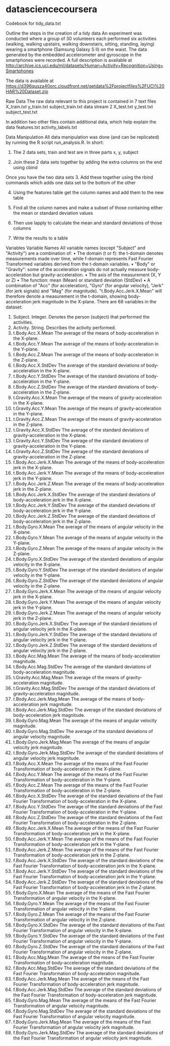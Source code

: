datasciencecoursera
===================


Codebook for tidy_data.txt

 Outline the steps in the creation of a tidy data
An experiment was conducted where a group of 30 volunteers each performed six activities (walking, walking upstairs, walking downstairs, sitting, standing, laying) wearing a smartphone (Samsung Galaxy S II) on the waist. The data generated by the embedded accelerometer and gyroscope in the smartphones were recorded.
A full description is available at 
http://archive.ics.uci.edu/ml/datasets/Human+Activity+Recognition+Using+Smartphones 

The data is available at
https://d396qusza40orc.cloudfront.net/getdata%2Fprojectfiles%2FUCI%20HAR%20Dataset.zip 

Raw Data
The raw data relevant to this project is contained in 7 text files 
X_train.txt
y_train.txt
subject_train.txt
data stream 2
X_test.txt
y_test.txt
subject_test.txt

In addition two other files contain additional data, which help explain the data
features.txt
activity_labels.txt

Data Manipulation
All data manipulation was done (and can be replicated) by running the R script run_analysis.R. In short:
1.	The 2 data sets, train and test  are in three parts x, y, subject

2.	Join these 2 data sets together by adding the extra columns on the end using cbind

Once you have the two data sets
3.	Add these together using the rbind commands which adds one data set to the bottom of the other

4.	Using the features table get the column names and add them to the new table

5.	Find all the column names and make a subset of those containing either the mean or standard deviation values
6.	Then use lapply to calculate the mean and standard deviations of those columns
7.	Write the results to a table



Variables
Variable Names
All variable names (except "Subject" and "Activity") are a combination of:
•	The domain (t or f): the t-domain denotes measurements made over time, while f-domain represents Fast Fourier Transformed variables derived from the t-domain variables.
•	"Body" or "Gravity": some of the acceleration signals do not actually measure body-acceleration but gravity-acceleration.
•	The axis of the measurement (X, Y or Z)
•	The function: mean (Mean) or standard deviation (StdDev)
•	A combination of "Acc" (for acceleration), "Gyro" (for angular velocity), "Jerk" (for jerk signals) and "Mag" (for magnitude).
"t.Body.Acc.Jerk.X.Mean" will therefore denote a measurement in the t-domain, showing body-acceleration jerk magnitude in the X-plane.
There are 68 variables in the dataset:
1. Subject. Integer. Denotes the person (subject) that performed the activities.
2. Activity. String. Describes the activity performed.
3. t.Body.Acc.X.Mean The average of the means of body-acceleration in the X-plane.
4. t.Body.Acc.Y.Mean The average of the means of body-acceleration in the Y-plane.
5. t.Body.Acc.Z.Mean The average of the means of body-acceleration in the Z-plane.
6. t.Body.Acc.X.StdDev The average of the standard deviations of body-acceleration in the X-plane.
7. t.Body.Acc.Y.StdDev The average of the standard deviations of body-acceleration in the Y-plane.
8. t.Body.Acc.Z.StdDev The average of the standard deviations of body-acceleration in the Z-plane.
9. t.Gravity.Acc.X.Mean The average of the means of gravity-acceleration in the X-plane.
10. t.Gravity.Acc.Y.Mean The average of the means of gravity-acceleration in the Y-plane.
11. t.Gravity.Acc.Z.Mean The average of the means of gravity-acceleration in the Z-plane.
12. t.Gravity.Acc.X.StdDev The average of the standard deviations of gravity-acceleration in the X-plane.
13. t.Gravity.Acc.Y.StdDev The average of the standard deviations of gravity-acceleration in the Y-plane.
14. t.Gravity.Acc.Z.StdDev The average of the standard deviations of gravity-acceleration in the Z-plane.
15. t.Body.Acc.Jerk.X.Mean The average of the means of body-acceleration jerk in the X-plane.
16. t.Body.Acc.Jerk.Y.Mean The average of the means of body-acceleration jerk in the Y-plane.
17. t.Body.Acc.Jerk.Z.Mean The average of the means of body-acceleration jerk in the Z-plane.
18. t.Body.Acc.Jerk.X.StdDev The average of the standard deviations of body-acceleration jerk in the X-plane.
19. t.Body.Acc.Jerk.Y.StdDev The average of the standard deviations of body-acceleration jerk in the Y-plane.
20. t.Body.Acc.Jerk.Z.StdDev The average of the standard deviations of body-acceleration jerk in the Z-plane.
21. t.Body.Gyro.X.Mean The average of the means of angular velocity in the X-plane.
22. t.Body.Gyro.Y.Mean The average of the means of angular velocity in the Y-plane.
23. t.Body.Gyro.Z.Mean The average of the means of angular velocity in the Z-plane.
24. t.Body.Gyro.X.StdDev The average of the standard deviations of angular velocity in the X-plane.
25. t.Body.Gyro.Y.StdDev The average of the standard deviations of angular velocity in the Y-plane.
26. t.Body.Gyro.Z.StdDev The average of the standard deviations of angular velocity in the Z-plane.
27. t.Body.Gyro.Jerk.X.Mean The average of the means of angular velocity jerk in the X-plane.
28. t.Body.Gyro.Jerk.Y.Mean The average of the means of angular velocity jerk in the Y-plane.
29. t.Body.Gyro.Jerk.Z.Mean The average of the means of angular velocity jerk in the Z-plane.
30. t.Body.Gyro.Jerk.X.StdDev The average of the standard deviations of angular velocity jerk in the X-plane.
31. t.Body.Gyro.Jerk.Y.StdDev The average of the standard deviations of angular velocity jerk in the Y-plane.
32. t.Body.Gyro.Jerk.Z.StdDev The average of the standard deviations of angular velocity jerk in the Z-plane.
33. t.Body.Acc.Mag.Mean The average of the means of body-acceleration magnitude.
34. t.Body.Acc.Mag.StdDev The average of the standard deviations of body-acceleration magnitude.
35. t.Gravity.Acc.Mag.Mean The average of the means of gravity-acceleration magnitude.
36. t.Gravity.Acc.Mag.StdDev The average of the standard deviations of gravity-acceleration magnitude.
37. t.Body.Acc.Jerk.Mag.Mean The average of the means of body-acceleration jerk magnitude.
38. t.Body.Acc.Jerk.Mag.StdDev The average of the standard deviations of body-acceleration jerk magnitude.
39. t.Body.Gyro.Mag.Mean The average of the means of angular velocity magnitude.
40. t.Body.Gyro.Mag.StdDev The average of the standard deviations of angular velocity magnitude.
41. t.Body.Gyro.Jerk.Mag.Mean The average of the means of angular velocity jerk magnitude.
42. t.Body.Gyro.Jerk.Mag.StdDev The average of the standard deviations of angular velocity jerk magnitude.
43. f.Body.Acc.X.Mean The average of the means of the Fast Fourier Transformation of body-acceleration in the X-plane.
44. f.Body.Acc.Y.Mean The average of the means of the Fast Fourier Transformation of body-acceleration in the Y-plane.
45. f.Body.Acc.Z.Mean The average of the means of the Fast Fourier Transformation of body-acceleration in the Z-plane.
46. f.Body.Acc.X.StdDev The average of the standard deviations of the Fast Fourier Transformation of body-acceleration in the X-plane.
47. f.Body.Acc.Y.StdDev The average of the standard deviations of the Fast Fourier Transformation of body-acceleration in the Y-plane.
48. f.Body.Acc.Z.StdDev The average of the standard deviations of the Fast Fourier Transformation of body-acceleration in the Z-plane.
49. f.Body.Acc.Jerk.X.Mean The average of the means of the Fast Fourier Transformation of body-acceleration jerk in the X-plane.
50. f.Body.Acc.Jerk.Y.Mean The average of the means of the Fast Fourier Transformation of body-acceleration jerk in the Y-plane.
51. f.Body.Acc.Jerk.Z.Mean The average of the means of the Fast Fourier Transformation of body-acceleration jerk in the Z-plane.
52. f.Body.Acc.Jerk.X.StdDev The average of the standard deviations of the Fast Fourier Transformation of body-acceleration jerk in the X-plane.
53. f.Body.Acc.Jerk.Y.StdDev The average of the standard deviations of the Fast Fourier Transformation of body-acceleration jerk in the Y-plane.
54. f.Body.Acc.Jerk.Z.StdDev The average of the standard deviations of the Fast Fourier Transformation of body-acceleration jerk in the Z-plane.
55. f.Body.Gyro.X.Mean The average of the means of the Fast Fourier Transformation of angular velocity in the X-plane.
56. f.Body.Gyro.Y.Mean The average of the means of the Fast Fourier Transformation of angular velocity in the Y-plane.
57. f.Body.Gyro.Z.Mean The average of the means of the Fast Fourier Transformation of angular velocity in the Z-plane.
58. f.Body.Gyro.X.StdDev The average of the standard deviations of the Fast Fourier Transformation of angular velocity in the X-plane.
59. f.Body.Gyro.Y.StdDev The average of the standard deviations of the Fast Fourier Transformation of angular velocity in the Y-plane.
60. f.Body.Gyro.Z.StdDev The average of the standard deviations of the Fast Fourier Transformation of angular velocity in the Z-plane.
61. f.Body.Acc.Mag.Mean The average of the means of the Fast Fourier Transformation of body-acceleration magnitude.
62. f.Body.Acc.Mag.StdDev The average of the standard deviations of the Fast Fourier Transformation of body-acceleration magnitude.
63. f.Body.Acc.Jerk.Mag.Mean The average of the means of the Fast Fourier Transformation of body-acceleration jerk magnitude.
64. f.Body.Acc.Jerk.Mag.StdDev The average of the standard deviations of the Fast Fourier Transformation of body-acceleration jerk magnitude.
65. f.Body.Gyro.Mag.Mean The average of the means of the Fast Fourier Transformation of angular velocity magnitude.
66. f.Body.Gyro.Mag.StdDev The average of the standard deviations of the Fast Fourier Transformation of angular velocity magnitude.
67. f.Body.Gyro.Jerk.Mag.Mean The average of the means of the Fast Fourier Transformation of angular velocity jerk magnitude.
68. f.Body.Gyro.Jerk.Mag.StdDev The average of the standard deviations of the Fast Fourier Transformation of angular velocity jerk magnitude.

